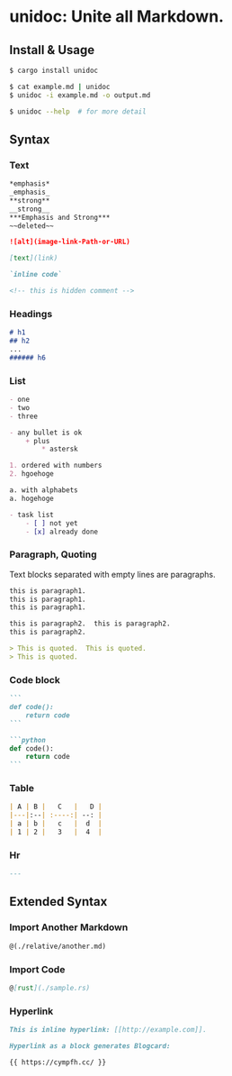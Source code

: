 # unidoc: Unite all Markdown.

## Install & Usage

```sh
$ cargo install unidoc

$ cat example.md | unidoc
$ unidoc -i example.md -o output.md

$ unidoc --help  # for more detail
```

## Syntax

### Text

```markdown
*emphasis*
_emphasis_
**strong**
__strong__
***Emphasis and Strong***
~~deleted~~

![alt](image-link-Path-or-URL)

[text](link)

`inline code`

<!-- this is hidden comment -->
```

### Headings

```markdown
# h1
## h2
...
###### h6
```

### List

```markdown
- one
- two
- three

- any bullet is ok
    + plus
        * astersk

1. ordered with numbers
2. hgoehoge

a. with alphabets
a. hogehoge

- task list
    - [ ] not yet
    - [x] already done
```

### Paragraph, Quoting

Text blocks separated with empty lines are paragraphs.

```markdown
this is paragraph1.
this is paragraph1.
this is paragraph1.

this is paragraph2.  this is paragraph2.
this is paragraph2.

> This is quoted.  This is quoted.
> This is quoted.
```

### Code block

````markdown
```
def code():
    return code
```

```python
def code():
    return code
```
````

### Table

```markdown
| A | B |   C   |   D |
|---|:--| :----:| --: |
| a | b |   c   |  d  |
| 1 | 2 |   3   |  4  |
```

### Hr

```markdown
---
```

## Extended Syntax

### Import Another Markdown

```markdown
@(./relative/another.md)
```

### Import Code

```markdown
@[rust](./sample.rs)
```

### Hyperlink

```markdown
This is inline hyperlink: [[http://example.com]].
```

```markdown
Hyperlink as a block generates Blogcard:

{{ https://cympfh.cc/ }}
```
